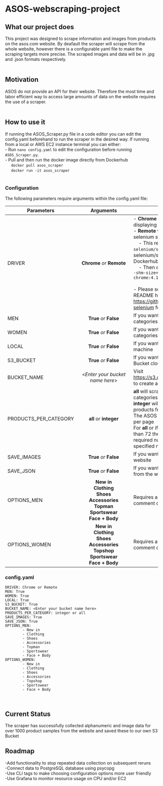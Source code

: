 # **ASOS-webscraping-project**
## **What our project does**

This project was designed to scrape information and images from products on the asos.com website.
By deafault the scraper will scrape from the whole website, however there is a configurable yaml file to make the scraping targets more precise.
The scraped images and data will be in .jpg and .json formats respectively. <br /> <br />

## **Motivation**

ASOS do not provide an API for their website. Therefore the most time and labor efficient way to access large amounts of data on the website requires the use of a scraper.
 <br /> <br />

## **How to use it**
If running the ASOS_Scraper.py file in a code editor you can edit the config.yaml beforehand to run the scraper in the desired way.
If running from a local or AWS EC2 instance terminal you can either:<br />
    - Run `nano config.yaml` to edit the configuration before running `ASOS_Scraper.py`.<br />
    - Pull and then run the docker image directly from Dockerhub<br />&nbsp;&nbsp;&nbsp;&nbsp;
        `docker pull asos_scraper` <br />&nbsp;&nbsp;&nbsp;&nbsp;
        `docker run -it asos_scraper` 
 <br /> <br />
### **Configuration**
The following parameters require arguments within the config.yaml file:
 


Parameters |&nbsp;&nbsp;&nbsp;&nbsp;&nbsp;&nbsp;&nbsp;&nbsp;&nbsp;Arguments&nbsp;&nbsp;&nbsp;&nbsp;&nbsp;&nbsp;&nbsp;&nbsp;&nbsp; | Usage |
--- | :---: | --- |
DRIVER |**Chrome** *or* **Remote**|  - **Chrome** will run the scraper displaying the graphical interface<br />- **Remote** will run the scraper on  selenium standalone:<br />&nbsp;&nbsp;&nbsp;&nbsp;- This requires ```docker pull selenium/standalone-chrome``` to pull the selenium/standalone image from Dockerhub<br />&nbsp;&nbsp;&nbsp;&nbsp;- Then `docker run -d -p 4444:4444 --shm-size="2g" selenium/standalone-chrome:4.1.0-20211123`<br /><br />- Please see the selenium/standalone README here https://github.com/SeleniumHQ/docker-selenium for further help if requried!
MEN |**True** *or* **False** |If you want to scrape from the Men's categories
WOMEN |**True** *or* **False**|If you want to scrape from the Women's categories
LOCAL |**True** *or* **False**|If you want save the data on the local machine
S3_BUCKET |**True** *or* **False**| If you want save the data on AWS S3 Bucket cloud storage
BUCKET_NAME |<*Enter your bucket name here*> |Visit https://s3.console.aws.amazon.com/s3/ to create a bucket if not done already
PRODUCTS_PER_CATEGORY |**all** *or* **integer**|**all** will scrape every product from categories selected <br />**integer** will scrape required number of products from each category<br />The ASOS website displays 72 products per page<br />For **all** or if the **integer** given is greater than 72 the scraper will visit the required number of pages to get specified number of products
SAVE_IMAGES |**True** *or* **False** |If you want to scrape images from the website
SAVE_JSON |**True** *or* **False** |If you want to scrape alphanumeric data from the website
OPTIONS_MEN |**New in<br />Clothing<br />Shoes<br />Accessories<br />Topman<br />Sportswear<br />Face + Body**|Requires a list of categories, delete or comment out lines to select the options
OPTIONS_WOMEN |**New in<br />Clothing<br />Shoes<br />Accessories<br />Topshop<br />Sportswear<br />Face + Body**|Requires a list of categories, delete or comment out lines to select the options



### config.yaml
```
DRIVER: Chrome or Remote
MEN: True 
WOMEN: True
LOCAL: True
S3_BUCKET: True
BUCKET_NAME: <Enter your bucket name here>
PRODUCTS_PER_CATEGORY: integer or all
SAVE_IMAGES: True
SAVE_JSON: True 
OPTIONS_MEN:
        - New in
        - Clothing
        - Shoes
        - Accessories
        - Topman
        - Sportswear
        - Face + Body
OPTIONS_WOMEN:
        - New in
        - Clothing
        - Shoes
        - Accessories
        - Topshop
        - Sportswear
        - Face + Body
```
 <br /> 

## **Current Status**
The scraper has successfully collected alphanumeric and image data for over 1000 product samples from the website and saved these to our own S3 Bucket
## **Roadmap**
-Add functionality to stop repeated data collection on subsequent reruns
<br >-Connect data to PostgreSQL database using psycopg
<br >-Use CLI tags to make choosing configuration options more user friendly
<br >-Use Grafana to monitor resource usage on CPU and/or EC2
<br >
